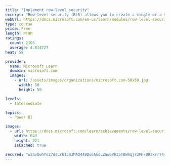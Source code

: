 ```yaml
---
title: "Implement row-level security"
excerpt: "Row-level security (RLS) allows you to create a single or a set of reports that targets data for a specific user. In this module, you will learn how to implement RLS by using either a static or dynamic method and how Microsoft Power BI simplifies testing RLS in Power BI Desktop and Power BI service."
webUrl: https://docs.microsoft.com/en-us/learn/modules/row-level-security-power-bi/
type: course
price: Free
length: PT9M
ratings:
  count: 2105
  average: 4.814727
heat: 58

provider:
  name: Microsoft Learn
  domain: microsoft.com
  images:
    - url: /assets/images/organizations/microsoft.com-50x50.jpg
      width: 50
      height: 50

levels:
  - Intermediate

topics:
  - Power BI

images:
  - url: https://docs.microsoft.com/learn/achievements/row-level-security-power-bi-social.png
    width: 643
    height: 321
    isCached: true

secured: "w3avUwhYo27dsLrb1Jm3MAQ44BDu6AGdLZawbVH25TBW4qjr2FH/U9zkrrT44p9D9PN2kkS9ob3XzNkkPRcKPduo/24TNxQp57fhJDhPjcAK6Gi5VGeZofrISP1apwB90tg0Fbz6lqIqQlwSgya0Kq5SuayY4PpjdiCg8vNXNftxpyV3oxeuuMkMQGpxfFMpi0Pk6z4+mv3N91Rdx9y+lbPoqfxw9G8Xbpvd+ew2VKv0CKnCxz5mymCHmgfIgxwnCMyquSUAYk4uMtomHMZ+imGiuUaFrImpN4VBgQ+d51ryzDQaJ0/Nu9jN1nAECF79stgP1wtu0ScTgfzQg6qHnDavdS5Qt5KqvUWWrGHHrLQu5DYCkIHMa7H5jWoQk28m3pyutNisJlhmpgyxSU8n9EBXPzPAqYesgIhod4TWIew=;f20SlHpJLjuw2mbIBKLgtg=="
---
```


